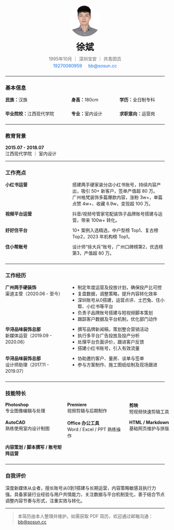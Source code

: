 <div align="center" style="margin-bottom: 24px;">
  <img src="./img/xb.png" alt="头像" width="100" style="border-radius: 50%; display: block; margin: 0 auto 12px;" />
  <h1 style="margin: 0 0 8px;">徐斌</h1>
  <p style="margin: 0 0 4px; color: #666;">1995年10月 ｜ 深圳宝安 ｜ 共青团员</p>
  <p style="margin: 0; font-size: 14px; color: #444;">
    <a href="tel:19270080959" style="color: #1a73e8; text-decoration: none; margin-right: 16px;">19270080959</a>
    <a href="mailto:bb@sosun.cc" style="color: #1a73e8; text-decoration: none;">bb@sosun.cc</a>
  </p>
</div>

---

### 基本信息

<div style="display: grid; grid-template-columns: repeat(3, auto); gap: 24px; align-items: center; margin-bottom: 24px;">
  <div><strong>民族：</strong>汉族</div>
  <div><strong>身高：</strong>180cm</div>
  <div><strong>学历：</strong>全日制专科</div>
  <div><strong>毕业院校：</strong>江西现代学院</div>
  <div><strong>专业：</strong>室内设计</div>
  <div><strong>求职意向：</strong>运营岗</div>
</div>

---

### 教育背景

**2015.07 - 2018.07**  
江西现代学院 ｜ 室内设计

---

### 工作亮点

<div style="display: grid; grid-template-columns: 200px 1fr; gap: 12px; margin-bottom: 24px;">
  <div><strong>小红书运营</strong></div>
  <div>
    <p style="margin: 0;">搭建两手硬家装分店小红书账号，持续内容产出，吸引 50+ 新客户，签单产值超 80 万。</p>
    <p style="margin: 0;">广州格梵装饰多篇爆款内容，涨粉 3w+，单篇点赞 4w+、收藏 6.9w，变现超 100 万。</p>
  </div>

  <div><strong>视频平台运营</strong></div>
  <div>
    <p style="margin: 0;">抖音/视频号管家宅配装饰子品牌账号搭建与运营，带来 100w+ 转化。</p>
  </div>

  <div><strong>好好住平台</strong></div>
  <div>
    <p style="margin: 0;">10+ 案例入选精选，中户型榜 Top1、复古榜 Top2，2023 年机构榜 Top1。</p>
  </div>

  <div><strong>住小帮账号</strong></div>
  <div>
    <p style="margin: 0;">设计师“徐大兵”账号，广州口碑榜第2，优选榜第3，产值超 80 万。</p>
  </div>
</div>

---

### 工作经历

<div style="display: grid; grid-template-columns: 200px 1fr; gap: 12px; margin-bottom: 24px;">
  <div><strong>广州两手硬装饰</strong><br>渠道主管（2020.06 - 至今）</div>
  <div>
    <ul style="margin: 0; padding-left: 1.2em;">
      <li>制定年度运营及投放计划，确保投产比可控</li>
      <li>复盘数据，调整策略，提升内容转化效率</li>
      <li>深圳账号从0搭建，运营点评、土巴兔、住小帮、小红书等平台</li>
      <li>负责子品牌账号搭建与短视频脚本策划</li>
      <li>跟踪客户数据及平台机制，优化部门动作</li>
    </ul>
  </div>

  <div><strong>华浔品味装饰总部</strong><br>新媒体运营（2019.09 - 2020.06）</div>
  <div>
    <ul style="margin: 0; padding-left: 1.2em;">
      <li>撰写品牌新闻稿，策划整合营销活动</li>
      <li>执行多平台广告投放及投产分析</li>
      <li>处理平台负面评价，跟进客户反馈</li>
      <li>搭建小红书账号，引入有效流量</li>
    </ul>
  </div>

  <div><strong>华浔品味装饰总部</strong><br>设计师助理（2017.11 - 2019.07）</div>
  <div>
    <ul style="margin: 0; padding-left: 1.2em;">
      <li>协助邀约客户、量房、谈单与签单</li>
      <li>参与方案制作、施工图纸绘制及现场跟进</li>
    </ul>
  </div>
</div>

---

### 技能特长

<div style="display: grid; grid-template-columns: repeat(3, minmax(180px, 1fr)); gap: 16px; margin-bottom: 24px;">
  <div><strong>Photoshop</strong><br>专业图像编辑与处理</div>
  <div><strong>Premiere</strong><br>视频剪辑与后期制作</div>
  <div><strong>剪映</strong><br>短视频快速剪辑工具</div>
  <div><strong>AutoCAD</strong><br>熟练使用室内设计制图</div>
  <div><strong>Office 办公工具</strong><br>Word / Excel / PPT 熟练操作</div>
  <div><strong>HTML / Markdown</strong><br>基础网页维护与排版</div>
  <div><strong>内容策划 / 脚本撰写 / 账号矩阵运营</strong></div>
</div>

---

### 自我评价

深度新媒体从业者，擅长账号从0到1搭建与长期运营，内容策略敏感且执行力强。具备家装行业经验与用户共情能力，关注数据与平台机制变化，善于结合节点调整内容节奏与形式，注重实效与转化。

---

> 本简历由本人整理并维护。如需获取 PDF 简历，欢迎通过邮箱沟通：<a href="mailto:bb@sosun.cc">bb@sosun.cc</a>
